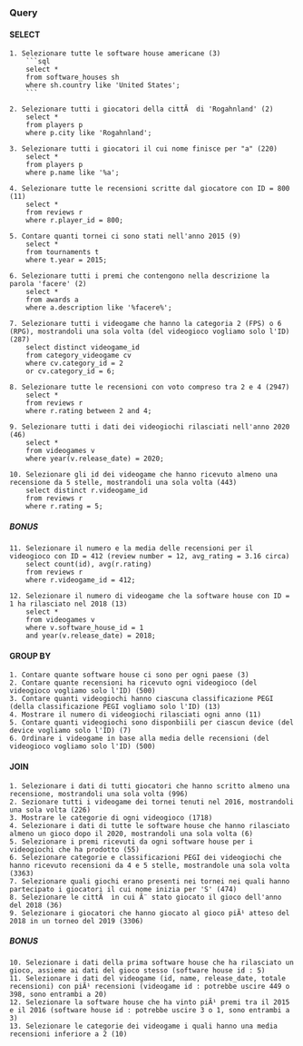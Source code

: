 ### Query
#### SELECT

    1. Selezionare tutte le software house americane (3)
        ```sql
        select *
        from software_houses sh 
        where sh.country like 'United States';
        ```

    2. Selezionare tutti i giocatori della cittÃ  di 'Rogahnland' (2)
        select * 
        from players p 
        where p.city like 'Rogahnland';

    3. Selezionare tutti i giocatori il cui nome finisce per "a" (220)
        select * 
        from players p 
        where p.name like '%a';

    4. Selezionare tutte le recensioni scritte dal giocatore con ID = 800 (11)
        select * 
        from reviews r 
        where r.player_id = 800;

    5. Contare quanti tornei ci sono stati nell'anno 2015 (9)
        select * 
        from tournaments t 
        where t.year = 2015;

    6. Selezionare tutti i premi che contengono nella descrizione la parola 'facere' (2)
        select * 
        from awards a 
        where a.description like '%facere%';

    7. Selezionare tutti i videogame che hanno la categoria 2 (FPS) o 6 (RPG), mostrandoli una sola volta (del videogioco vogliamo solo l'ID) (287)
        select distinct videogame_id  
        from category_videogame cv 
        where cv.category_id = 2 
        or cv.category_id = 6;

    8. Selezionare tutte le recensioni con voto compreso tra 2 e 4 (2947)
        select *
        from reviews r 
        where r.rating between 2 and 4;

    9. Selezionare tutti i dati dei videogiochi rilasciati nell'anno 2020 (46)
        select *
        from videogames v 
        where year(v.release_date) = 2020;

    10. Selezionare gli id dei videogame che hanno ricevuto almeno una recensione da 5 stelle, mostrandoli una sola volta (443)
        select distinct r.videogame_id 
        from reviews r 
        where r.rating = 5;

##### BONUS
    11. Selezionare il numero e la media delle recensioni per il videogioco con ID = 412 (review number = 12, avg_rating = 3.16 circa)
        select count(id), avg(r.rating)
        from reviews r 
        where r.videogame_id = 412;

    12. Selezionare il numero di videogame che la software house con ID = 1 ha rilasciato nel 2018 (13)
        select *
        from videogames v 
        where v.software_house_id = 1
        and year(v.release_date) = 2018;

#### GROUP BY
    1. Contare quante software house ci sono per ogni paese (3)
    2. Contare quante recensioni ha ricevuto ogni videogioco (del videogioco vogliamo solo l'ID) (500)
    3. Contare quanti videogiochi hanno ciascuna classificazione PEGI (della classificazione PEGI vogliamo solo l'ID) (13)
    4. Mostrare il numero di videogiochi rilasciati ogni anno (11)
    5. Contare quanti videogiochi sono disponbiili per ciascun device (del device vogliamo solo l'ID) (7)
    6. Ordinare i videogame in base alla media delle recensioni (del videogioco vogliamo solo l'ID) (500)

#### JOIN
    1. Selezionare i dati di tutti giocatori che hanno scritto almeno una recensione, mostrandoli una sola volta (996)
    2. Sezionare tutti i videogame dei tornei tenuti nel 2016, mostrandoli una sola volta (226)
    3. Mostrare le categorie di ogni videogioco (1718)
    4. Selezionare i dati di tutte le software house che hanno rilasciato almeno un gioco dopo il 2020, mostrandoli una sola volta (6)
    5. Selezionare i premi ricevuti da ogni software house per i videogiochi che ha prodotto (55)
    6. Selezionare categorie e classificazioni PEGI dei videogiochi che hanno ricevuto recensioni da 4 e 5 stelle, mostrandole una sola volta (3363)
    7. Selezionare quali giochi erano presenti nei tornei nei quali hanno partecipato i giocatori il cui nome inizia per 'S' (474)
    8. Selezionare le cittÃ  in cui Ã¨ stato giocato il gioco dell'anno del 2018 (36)
    9. Selezionare i giocatori che hanno giocato al gioco piÃ¹ atteso del 2018 in un torneo del 2019 (3306)

##### BONUS
    10. Selezionare i dati della prima software house che ha rilasciato un gioco, assieme ai dati del gioco stesso (software house id : 5)
    11. Selezionare i dati del videogame (id, name, release_date, totale recensioni) con piÃ¹ recensioni (videogame id : potrebbe uscire 449 o 398, sono entrambi a 20)
    12. Selezionare la software house che ha vinto piÃ¹ premi tra il 2015 e il 2016 (software house id : potrebbe uscire 3 o 1, sono entrambi a 3)
    13. Selezionare le categorie dei videogame i quali hanno una media recensioni inferiore a 2 (10)